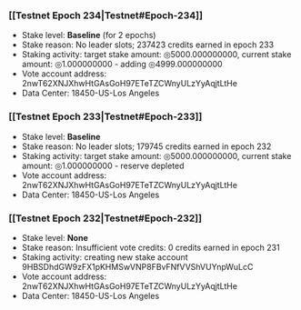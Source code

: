 ### [[Testnet Epoch 234|Testnet#Epoch-234]]
* Stake level: **Baseline** (for 2 epochs)
* Stake reason: No leader slots; 237423 credits earned in epoch 233
* Staking activity: target stake amount: ◎5000.000000000, current stake amount: ◎1.000000000 - adding ◎4999.000000000
* Vote account address: 2nwT62XNJXhwHtGAsGoH97ETeTZCWnyULzYyAqjtLtHe
* Data Center: 18450-US-Los Angeles
### [[Testnet Epoch 233|Testnet#Epoch-233]]
* Stake level: **Baseline**
* Stake reason: No leader slots; 179745 credits earned in epoch 232
* Staking activity: target stake amount: ◎5000.000000000, current stake amount: ◎1.000000000 - reserve depleted
* Vote account address: 2nwT62XNJXhwHtGAsGoH97ETeTZCWnyULzYyAqjtLtHe
* Data Center: 18450-US-Los Angeles
### [[Testnet Epoch 232|Testnet#Epoch-232]]
* Stake level: **None**
* Stake reason: Insufficient vote credits: 0 credits earned in epoch 231
* Staking activity: creating new stake account 9HBSDhdGW9zFX1pKHMSwVNP8FBvFNfVVShVUYnpWuLcC
* Vote account address: 2nwT62XNJXhwHtGAsGoH97ETeTZCWnyULzYyAqjtLtHe
* Data Center: 18450-US-Los Angeles